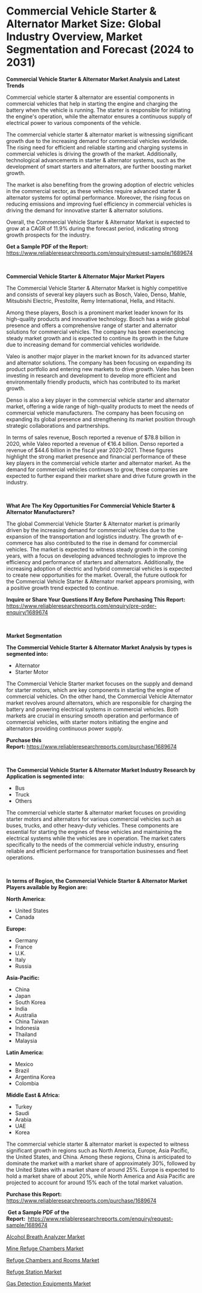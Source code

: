 <p><h1>Commercial Vehicle Starter & Alternator Market Size: Global Industry Overview, Market Segmentation and Forecast (2024 to 2031)</h1></p><p><strong>Commercial Vehicle Starter & Alternator Market Analysis and Latest Trends</strong></p>
<p><p>Commercial vehicle starter & alternator are essential components in commercial vehicles that help in starting the engine and charging the battery when the vehicle is running. The starter is responsible for initiating the engine's operation, while the alternator ensures a continuous supply of electrical power to various components of the vehicle.</p><p>The commercial vehicle starter & alternator market is witnessing significant growth due to the increasing demand for commercial vehicles worldwide. The rising need for efficient and reliable starting and charging systems in commercial vehicles is driving the growth of the market. Additionally, technological advancements in starter & alternator systems, such as the development of smart starters and alternators, are further boosting market growth.</p><p>The market is also benefiting from the growing adoption of electric vehicles in the commercial sector, as these vehicles require advanced starter & alternator systems for optimal performance. Moreover, the rising focus on reducing emissions and improving fuel efficiency in commercial vehicles is driving the demand for innovative starter & alternator solutions.</p><p>Overall, the Commercial Vehicle Starter & Alternator Market is expected to grow at a CAGR of 11.9% during the forecast period, indicating strong growth prospects for the industry.</p></p>
<p><strong>Get a Sample PDF of the Report:&nbsp;</strong> <a href="https://www.reliableresearchreports.com/enquiry/request-sample/1689674">https://www.reliableresearchreports.com/enquiry/request-sample/1689674</a></p>
<p>&nbsp;</p>
<p><strong>Commercial Vehicle Starter & Alternator Major Market Players</strong></p>
<p><p>The Commercial Vehicle Starter & Alternator Market is highly competitive and consists of several key players such as Bosch, Valeo, Denso, Mahle, Mitsubishi Electric, Prestolite, Remy International, Hella, and Hitachi.</p><p>Among these players, Bosch is a prominent market leader known for its high-quality products and innovative technology. Bosch has a wide global presence and offers a comprehensive range of starter and alternator solutions for commercial vehicles. The company has been experiencing steady market growth and is expected to continue its growth in the future due to increasing demand for commercial vehicles worldwide.</p><p>Valeo is another major player in the market known for its advanced starter and alternator solutions. The company has been focusing on expanding its product portfolio and entering new markets to drive growth. Valeo has been investing in research and development to develop more efficient and environmentally friendly products, which has contributed to its market growth.</p><p>Denso is also a key player in the commercial vehicle starter and alternator market, offering a wide range of high-quality products to meet the needs of commercial vehicle manufacturers. The company has been focusing on expanding its global presence and strengthening its market position through strategic collaborations and partnerships.</p><p>In terms of sales revenue, Bosch reported a revenue of $78.8 billion in 2020, while Valeo reported a revenue of €16.4 billion. Denso reported a revenue of $44.6 billion in the fiscal year 2020-2021. These figures highlight the strong market presence and financial performance of these key players in the commercial vehicle starter and alternator market. As the demand for commercial vehicles continues to grow, these companies are expected to further expand their market share and drive future growth in the industry.</p></p>
<p>&nbsp;</p>
<p><strong>What Are The Key Opportunities For Commercial Vehicle Starter & Alternator Manufacturers?</strong></p>
<p><p>The global Commercial Vehicle Starter & Alternator market is primarily driven by the increasing demand for commercial vehicles due to the expansion of the transportation and logistics industry. The growth of e-commerce has also contributed to the rise in demand for commercial vehicles. The market is expected to witness steady growth in the coming years, with a focus on developing advanced technologies to improve the efficiency and performance of starters and alternators. Additionally, the increasing adoption of electric and hybrid commercial vehicles is expected to create new opportunities for the market. Overall, the future outlook for the Commercial Vehicle Starter & Alternator market appears promising, with a positive growth trend expected to continue.</p></p>
<p><strong>Inquire or Share Your Questions If Any Before Purchasing This Report:</strong> <a href="https://www.reliableresearchreports.com/enquiry/pre-order-enquiry/1689674">https://www.reliableresearchreports.com/enquiry/pre-order-enquiry/1689674</a></p>
<p>&nbsp;</p>
<p><strong>Market Segmentation</strong></p>
<p><strong>The Commercial Vehicle Starter & Alternator Market Analysis by types is segmented into:</strong></p>
<p><ul><li>Alternator</li><li>Starter Motor</li></ul></p>
<p><p>The Commercial Vehicle Starter market focuses on the supply and demand for starter motors, which are key components in starting the engine of commercial vehicles. On the other hand, the Commercial Vehicle Alternator market revolves around alternators, which are responsible for charging the battery and powering electrical systems in commercial vehicles. Both markets are crucial in ensuring smooth operation and performance of commercial vehicles, with starter motors initiating the engine and alternators providing continuous power supply.</p></p>
<p><strong>Purchase this Report:&nbsp;</strong><a href="https://www.reliableresearchreports.com/purchase/1689674">https://www.reliableresearchreports.com/purchase/1689674</a></p>
<p>&nbsp;</p>
<p><strong>The Commercial Vehicle Starter & Alternator Market Industry Research by Application is segmented into:</strong></p>
<p><ul><li>Bus</li><li>Truck</li><li>Others</li></ul></p>
<p><p>The commercial vehicle starter & alternator market focuses on providing starter motors and alternators for various commercial vehicles such as buses, trucks, and other heavy-duty vehicles. These components are essential for starting the engines of these vehicles and maintaining the electrical systems while the vehicles are in operation. The market caters specifically to the needs of the commercial vehicle industry, ensuring reliable and efficient performance for transportation businesses and fleet operations.</p></p>
<p>&nbsp;</p>
<p><strong>In terms of Region, the Commercial Vehicle Starter & Alternator Market Players available by Region are:</strong></p>
<p>
    <p> <strong> North America: </strong>
        <ul>
            <li>United States</li>
            <li>Canada</li>
        </ul>
        </p> 
    <p> <strong> Europe: </strong>
        <ul>
            <li>Germany</li>
            <li>France</li>
            <li>U.K.</li>
            <li>Italy</li>
            <li>Russia</li>
        </ul>
        </p> 
    <p> <strong> Asia-Pacific: </strong>
        <ul>
            <li>China</li>
            <li>Japan</li>
            <li>South Korea</li>
            <li>India</li>
            <li>Australia</li>
            <li>China Taiwan</li>
            <li>Indonesia</li>
            <li>Thailand</li>
            <li>Malaysia</li>
        </ul>
        </p> 
    <p> <strong> Latin America: </strong>
        <ul>
            <li>Mexico</li>
            <li>Brazil</li>
            <li>Argentina Korea</li>
            <li>Colombia</li>
        </ul>
        </p> 
    <p> <strong> Middle East & Africa: </strong>
        <ul>
            <li>Turkey</li>
            <li>Saudi</li>
            <li>Arabia</li>
            <li>UAE</li>
            <li>Korea</li>
        </ul>
    </p>
    </p>
<p><p>The commercial vehicle starter & alternator market is expected to witness significant growth in regions such as North America, Europe, Asia Pacific, the United States, and China. Among these regions, China is anticipated to dominate the market with a market share of approximately 30%, followed by the United States with a market share of around 25%. Europe is expected to hold a market share of about 20%, while North America and Asia Pacific are projected to account for around 15% each of the total market valuation.</p></p>
<p><strong>Purchase this Report: </strong><a href="https://www.reliableresearchreports.com/purchase/1689674">https://www.reliableresearchreports.com/purchase/1689674</a></p>
<p>&nbsp;<strong>Get a Sample PDF of the Report:&nbsp;&nbsp;</strong><a href="https://www.reliableresearchreports.com/enquiry/request-sample/1689674">https://www.reliableresearchreports.com/enquiry/request-sample/1689674</a></p>
<p><strong></strong></p>
<p><p><a href="https://github.com/wusalecollins540tpqoz/Market-Research-Report-List-1/blob/main/alcohol-breath-analyzer-market.md">Alcohol Breath Analyzer Market</a></p><p><a href="https://github.com/GroverBarry/Market-Research-Report-List-4/blob/main/mine-refuge-chambers-market.md">Mine Refuge Chambers Market</a></p><p><a href="https://github.com/kathiaseamanalvaradovlprc2h/Market-Research-Report-List-1/blob/main/refuge-chambers-and-rooms-market.md">Refuge Chambers and Rooms Market</a></p><p><a href="https://github.com/lylyparadise/Market-Research-Report-List-2/blob/main/refuge-station-market.md">Refuge Station Market</a></p><p><a href="https://github.com/pjcfca/Market-Research-Report-List-1/blob/main/gas-detection-equipments-market.md">Gas Detection Equipments Market</a></p></p>